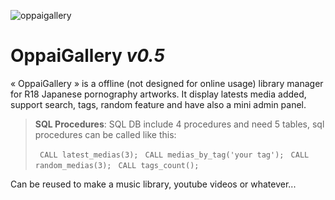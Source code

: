 ![oppaigallery](https://cloud.githubusercontent.com/assets/8536299/19834013/e1c40426-9e4e-11e6-9bc1-330371a97092.png)

OppaiGallery *v0.5*
=========
« OppaiGallery » is a offline (not designed for online usage) library manager for R18 Japanese pornography artworks.
It display latests media added, support search, tags, random feature and have also a mini admin panel.

> **SQL Procedures**: 
> SQL DB include 4 procedures and need 5 tables, sql procedures can be called like this:
>
>```  CALL latest_medias(3); ```
>```  CALL medias_by_tag('your tag'); ```
>```  CALL random_medias(3); ```
>```  CALL tags_count(); ```

Can be reused to make a music library, youtube videos or whatever...
